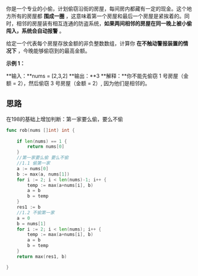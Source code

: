你是一个专业的小偷，计划偷窃沿街的房屋，每间房内都藏有一定的现金。这个地方所有的房屋都 **围成一圈** ，这意味着第一个房屋和最后一个房屋是紧挨着的。同时，相邻的房屋装有相互连通的防盗系统，**如果两间相邻的房屋在同一晚上被小偷闯入，系统会自动报警** 。

给定一个代表每个房屋存放金额的非负整数数组，计算你 **在不触动警报装置的情况下** ，今晚能够偷窃到的最高金额。

**示例 1：**

**输入：**nums = [2,3,2]
**输出：**3
**解释：**你不能先偷窃 1 号房屋（金额 = 2），然后偷窃 3 号房屋（金额 = 2）, 因为他们是相邻的。

## 思路
在198的基础上增加判断：第一家要么偷，要么不偷
```go
func rob(nums []int) int {
	
	if len(nums) == 1 {
		return nums[0]
	}
	//第一家要么偷 要么不偷
	//1.1 偷第一家
	a := nums[0]
	b := max(a, nums[1])
	for i := 2; i < len(nums)-1; i++ {
		temp := max(a+nums[i], b)
		a = b
		b = temp
	}
	res1 := b
	//1.2 不偷第一家
	a = 0
	b = nums[1]
	for i := 2; i < len(nums); i++ {
		temp := max(a+nums[i], b)
		a = b
		b = temp
	}
	return max(res1, b)

}
```